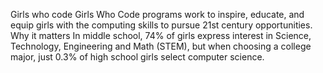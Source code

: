Girls who code 
Girls Who Code programs work to inspire, educate, and equip girls with the computing skills to pursue 21st century opportunities.
Why it matters
In middle school, 74% of girls express interest in Science, Technology, Engineering and Math (STEM), but when choosing a college major, just 0.3% of high school girls select computer science.
